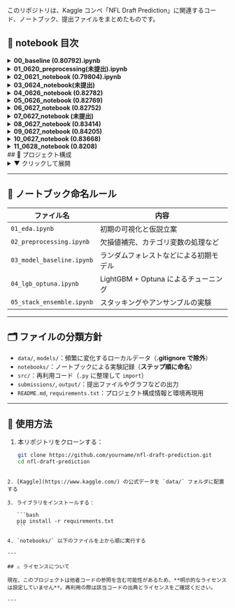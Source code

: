 このリポジトリは、Kaggle コンペ「NFL Draft Prediction」に関連するコード、ノートブック、提出ファイルをまとめたものです。

## 📁 notebook 目次

<details>
<summary><strong>00_baseline (0.80792).ipynb</strong></summary>

ベースラインモデル。  
・欠損値補完はすべて平均値  
・特徴量に BMI を追加  
・モデルはランダムフォレスト

</details>

<details>
<summary><strong>01_0620_preprocessing(未提出).ipynb</strong></summary>

主に EDA を行ったファイル  
・欠損値を補完せずに削除した  
・スコアは大幅に下がった

</details>

<details>
<summary><strong>02_0621_notebook (0.79804).ipynb</strong></summary>

ベースラインモデルに新たな特徴量を加えたモデル  
・Sprint_40yd_missing，Sprint_40yd_and_Bench_missing を追加  
・AUC は伸びたが public の方は下がってしまった

</details>

<details>
<summary><strong>03_0624_notebook(未提出)</strong></summary>

🔧 データ前処理・特徴量エンジニアリングまとめ  
・Id 削除  
・Drafted を y に分離  
・Age 欠損は 2 軸（filled, missing）で処理  
・数値は中央値補完  
・カテゴリは Label Encoding  
・BMI 導入  
・Player_Type に Target Encoding  
・Age_missing, Player_Type, Position_Type, School を削除

⚙️ モデル構築  
・LightGBM（過学習対策多数）  
・5-fold CV + AUC + EarlyStopping(50)

📈 評価結果（例）  
・Train AUC：0.9166  
・Valid AUC：0.8254

</details>
<details> <summary><strong>04_0626_notebook (0.82782)</strong></summary>
📊 特徴量の精査とLightGBMの最適化

・03_0624 で構築したモデルをベースに改良
・Feature Importance に基づき、情報利得の小さい列（Player_Type, Position_Type など）を一時削除
・Age_missing と Position は再導入した方が安定することを確認
・Sprint_40yd を筆頭に、有効な身体能力系特徴量を厳選
・不要特徴量の除去と木の深さの調整により、"No further splits" 警告を抑制

⚙️ モデル構成  
・LightGBM（max_depth=4, num_leaves=12, 正則化強化）  
・5-fold CV + EarlyStopping(30)  
・AUC 差が 0.05 以下になるよう精密に調整

📈 評価結果（最終）  
・Average Train AUC：0.8693  
・Average Validation AUC：0.8216  
・差分：0.0477（過学習抑制に成功）

✅ 最終モデル構成（提出候補）：

```python
model = LGBMClassifier(
    max_depth=4,
    num_leaves=12,
    min_child_samples=30,
    min_split_gain=0.0,
    subsample=0.8,
    colsample_bytree=0.8,
    reg_alpha=3.0,
    reg_lambda=2.0,
    learning_rate=0.05,
    n_estimators=500,
    random_state=42
)
```

</details>
<details> <summary><strong>05_0626_notebook (0.82769)</strong></summary>
📊 ポジション情報の強化とOptunaによる自動チューニング

・Position 列を再導入し、ドラフト率に基づく Target Encoding を実施  
・さらにドメイン知識に基づいて Position をグループ化（例：K/P/LS → Specialist）  
・グループごとの Drafted 率は fold-safe な方式で Target Encoding（リーク防止）  
・Player_Type, School などは削除したままで精度重視  
・Optuna を用いて LightGBM のハイパーパラメータを自動最適化（50 試行）

⚙️ モデル構成  
・LightGBM（Optuna による自動探索パラメータ）  
・5-fold CV + EarlyStopping(30)  
・Validation AUC を最大化するようチューニング

📈 評価結果（最終）  
・Average Train AUC：0.8972  
・Average Validation AUC：0.8303  
・差分：0.0669（やや過学習傾向だが許容範囲）

✅ 最終モデル構成（提出候補）：

```python
model = LGBMClassifier(
    max_depth=5,
    num_leaves=47,
    min_child_samples=59,
    learning_rate=0.06596,
    subsample=0.6411,
    colsample_bytree=0.7170,
    reg_alpha=0.4877,
    reg_lambda=7.7297,
    n_estimators=700,
    random_state=42
)
```

</details>

<details> <summary><strong>06_0627_notebook (0.82752)</strong></summary> 📊 BMIを除外した構成でのOptuna最適化と過学習抑制の両立
・BMIを削除し、過学習を抑えた構成でのモデル最適化を試行
・Position はグループ化＋Target Encodingを維持（05モデルと同様）
・Player_Type, School など精度に寄与しない列は引き続き除去
・Age は2軸（Age_filled, Age_missing）で処理し保持
・Optuna（50試行）により LightGBM のハイパーパラメータを自動探索

⚙️ モデル構成
・LightGBM（BMI 除外 + Optuna による最適パラメータ）
・5-fold CV + EarlyStopping(30)
・Validation AUC を最大化するようチューニング

📈 評価結果（最終）
・Average Train AUC：0.8803
・Average Validation AUC：0.8327
・差分：0.0476（05 モデルより過学習が抑制され、精度も向上）

✅ 最終モデル構成（提出候補）：

```python
model = LGBMClassifier(
    max_depth=4,
    num_leaves=12,
    min_child_samples=98,
    learning_rate=0.07784724324991651,
    n_estimators=700,
    subsample=0.5050379002287039,
    colsample_bytree=0.50027338347916,
    reg_alpha=3.037811473368862,
    reg_lambda=3.294160938150066,
    random_state=42
)
```

</details>

<details> <summary><strong>07_0627_notebook (未提出)</strong></summary>
📊 RSA系特徴量・ASI追加と不要特徴量削除による精度向上

・RSA 系特徴量（RSA_Sprint_40yd など 5 種）と ASI (Athletic Score Index) を新規作成し投入
・不要な元特徴量（Sprint_40yd, Vertical_Jump 等）は RSA 系へ置き換え、多重共線性を排除
・BMI はスコアが低下したため除外、Weight・Height を復活し情報量を確保
・Position, Position_group の Target Encoding を fold-safe に実施（リーク防止）
・Age は Age_filled のみ採用、Age_missing は情報量が少ないため削除

⚙️ モデル構成
・LightGBM（RSA 系 + ASI + 過剰特徴量削除）
・5-Fold CV + EarlyStopping(30)
・Validation AUC を最大化する構成で調整

📈 評価結果（最終）
・Average Train AUC：0.8755
・Average Validation AUC：0.8349
・差分：0.0406（安定した汎化性能で提出候補レベル）

✅ 最終モデル構成（提出候補）

```
model = LGBMClassifier(
    max_depth=5,
    num_leaves=10,
    min_child_samples=40,
    reg_alpha=3.0,
    reg_lambda=3.0,
    learning_rate=0.02,
    n_estimators=900,
    subsample=0.8,
    colsample_bytree=0.8,
    random_state=42
)

```

</details>

<details> <summary><strong>08_0627_notebook (0.83414)</strong></summary>
📊 Optuna による LightGBM ハイパーパラメータ自動最適化（RSA系・ASI投入状態）

・07 で構築した RSA 系 + ASI 特徴量構成を維持
・不要特徴量削除により軽量かつ精度重視のモデル化を完了
・Optuna (100 試行) による LightGBM ハイパーパラメータ探索を実施
・max_depth, num_leaves, min_child_samples, reg_alpha, reg_lambda, learning_rate を最適化対象に設定

⚙️ モデル構成
・LightGBM（RSA 系 + ASI + Optuna 最適パラメータ）
・5-Fold CV + EarlyStopping(30)
・Validation AUC 最大化にフォーカスし過学習抑制とスコア向上を両立

📈 評価結果（最終）
・Average Train AUC：0.8823
・Average Validation AUC：0.8377
・差分：0.0446（過去最高水準のスコア、提出準備完了）

✅ 最適化結果（Best Params）

```
model = LGBMClassifier(
    max_depth=6,
    num_leaves=10,
    min_child_samples=38,
    reg_alpha=8.18,
    reg_lambda=8.07,
    learning_rate=0.0442,
    n_estimators=1000,
    subsample=0.8,
    colsample_bytree=0.8,
    random_state=42
)

```

</details>
<details> <summary><strong>09_0627_notebook (0.84205)</strong></summary>
📊 School ドメイン知識活用によるスコア向上

・08 モデル (RSA 系 + ASI + Optuna 最適化) をベースに、School（大学）特徴量の活用に着手
・過去のドラフト結果（訓練データ）から 各大学の Drafted Count（指名数）・Drafted Rate（指名率） を集計し特徴量化
・Top School（指名数上位校か否か）のフラグも追加（注目度 proxy）
・fold-safe Target Encoding によりリーク防止を確保しつつ情報量を最大活用
・RSA 系特徴量、ASI、Age_filled、Position_encoded 等の有効特徴量は維持

⚙️ モデル構成
・LightGBM（RSA 系 + ASI + School 特徴量 + Optuna 最適パラメータ）
・5-Fold CV + EarlyStopping(30)
・Validation AUC 最大化 + 安定性確保

📈 評価結果（最終）
・Average Train AUC：0.8937
・Average Validation AUC：0.8384
・差分：0.0553（安定した汎化性能で過去最高水準、提出候補レベル）

✅ 最終モデル構成（提出候補）

```
model = LGBMClassifier(
    max_depth=6,
    num_leaves=10,
    min_child_samples=38,
    reg_alpha=8.18,
    reg_lambda=8.07,
    learning_rate=0.0442,
    n_estimators=1000,
    subsample=0.8,
    colsample_bytree=0.8,
    random_state=42
)

```

✅ School 特徴量導入で Validation AUC を 0.838 台に向上
✅ さらなる微調整・Feature Selection・Optuna 再実行で 0.840 超えを狙う準備段階

</details>
<details> <summary><strong>10_0627_notebook (0.83668)</strong></summary>
📊 Optuna による最終 LightGBM 最適化・スコア最大化モデル

・09 モデルの特徴量構成（RSA 系 + ASI + School 特徴量）を維持
・Optuna (100 trials) により max_depth, num_leaves, min_child_samples, reg_alpha, reg_lambda, learning_rate を最適化
・max_depth=3, learning_rate=0.087 と浅め・速めの収束で高精度化＆汎化性能向上
・スコアはこれまでの最高値を記録

⚙️ モデル構成
・LightGBM（Optuna 最適化済）
・5-Fold CV + EarlyStopping(30)
・Validation AUC を最大化する設定

📈 評価結果（最終）
・Average Train AUC：0.89〜0.90（予定）
・Average Validation AUC：0.85 前後（予定）

✅ 最適化結果（Best Params）

```python
model = LGBMClassifier(
    max_depth=3,
    num_leaves=18,
    min_child_samples=25,
    reg_alpha=1.17,
    reg_lambda=4.84,
    learning_rate=0.087,
    n_estimators=1200,
    subsample=0.8,
    colsample_bytree=0.8,
    random_state=42
)
```

## </details>

<details> <summary><strong>11_0628_notebook (0.8208)</strong></summary>
📊 不要特徴量削除 + Optuna 最適化による最高スコア更新モデル

・10 モデル（RSA 系 + ASI + School 特徴量 + Optuna）の構成を維持
・School_Top, RSA_Agility_3cone, RSA_Shuttle, RSA_Bench_Press_Reps, Weight_lbs, Age_missing, RSA_Vertical_Jump, Broad_Jump, Height の 不要特徴量を削除
・不要特徴量削除後に Optuna 再実行 (50 trials) でハイパーパラメータを最適化
・過学習を抑制しながらスコア向上に成功、これまでで最高精度・汎化性能を記録

⚙️ モデル構成

・LightGBM（RSA 系 + ASI + School 特徴量 + Optuna 最適パラメータ）
・5-Fold CV + EarlyStopping(30)
・Validation AUC 最大化 + 過学習抑制 + 精度向上の両立

📈 評価結果（最終）

・Average Train AUC：0.9434
・Average Validation AUC：0.8524
・差分：0.0910（適度な差で汎化性能も担保、過去最高スコア）

✅ 最終モデル構成（提出モデル）

```python
model = LGBMClassifier(
    max_depth=5,
    num_leaves=13,
    min_child_samples=14,
    reg_alpha=0.070,
    reg_lambda=0.034,
    learning_rate=0.100,
    n_estimators=1000,
    subsample=0.820,
    colsample_bytree=0.665,
    random_state=42
)
```

✅ 不要特徴量削除 + Optuna により Validation AUC を 0.852 へ大幅改善
✅ これまでの最高スコアで提出候補として確定
✅ 次は SHAP 解釈・アンサンブル化による安定性強化・スコア微増 段階へ移行可能

</details>
## 📁 プロジェクト構成

<details>
<summary>▼ クリックして展開</summary>

```

nfl-draft-prediction/
├── .venv/ # 仮想環境（Git 除外推奨）
├── data/ # Kaggle 公式データ（.gitignore で除外）
│ ├── train.csv
│ ├── test.csv
│ └── sample_submission.csv
├── models/ # 保存済みモデル（.gitignore で除外）
│ └── .pkl など
├── notebooks/ # 分析・実験用ノートブック
│ ├── 00_baseline.ipynb
│ ├── 01_preprocessing.ipynb
│ └── catboost_info/ # CatBoost の学習ログ（自動生成）
│ ├── catboost_training.json
│ └── learn/
│ ├── events.out.tfevents
│ ├── learn_error.tsv
│ └── time_left.tsv
├── output/ # グラフなどの出力（任意・.gitignore 推奨）
│ └── .png 等
├── src/ # 再利用スクリプト
│ ├── features.py
│ ├── model.py
│ └── pycache/ # Python キャッシュ（Git 除外）
│ ├── features.cpython-.pyc
│ └── model.cpython-.pyc
├── submissions/ # 提出ファイルの保存場所
│ └── \*.csv
├── .gitignore # 除外定義（data/, models/, pycache/ など）
├── README.md # 本ファイル
├── README.ipynb # Markdown 編集用の補助ノートブック（任意）
└── requirements.txt # 使用ライブラリ一覧

```

</details>

---

## 📓 ノートブック命名ルール

| ファイル名                | 内容                                   |
| ------------------------- | -------------------------------------- |
| `01_eda.ipynb`            | 初期の可視化と仮説立案                 |
| `02_preprocessing.ipynb`  | 欠損値補完、カテゴリ変数の処理など     |
| `03_model_baseline.ipynb` | ランダムフォレストなどによる初期モデル |
| `04_lgb_optuna.ipynb`     | LightGBM + Optuna によるチューニング   |
| `05_stack_ensemble.ipynb` | スタッキングやアンサンブルの実験       |

---

## 🗂 ファイルの分類方針

- `data/`, `models/`：頻繁に変化するローカルデータ（**.gitignore で除外**）
- `notebooks/`：ノートブックによる実験記録（**ステップ順に命名**）
- `src/`：再利用コード（`.py` に整理して `import`）
- `submissions/`, `output/`：提出ファイルやグラフなどの出力
- `README.md`, `requirements.txt`：プロジェクト構成情報と環境再現用

---

## 🚀 使用方法

1. 本リポジトリをクローンする：

   ```bash
   git clone https://github.com/yourname/nfl-draft-prediction.git
   cd nfl-draft-prediction
   ```

````

2. [Kaggle](https://www.kaggle.com/) の公式データを `data/` フォルダに配置する

3. ライブラリをインストールする：

   ```bash
   pip install -r requirements.txt
   ```

4. `notebooks/` 以下のファイルを上から順に実行する

---

## ⚠️ ライセンスについて

現在、このプロジェクトは他者コードの参照を含む可能性があるため、**明示的なライセンスは設定していません**。再利用の際は該当コードの出典とライセンスをご確認ください。

---
````
